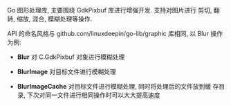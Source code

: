 Go 图形处理库, 主要围绕 GdkPixbuf 库进行增强开发. 支持对图片进行
剪切, 翻转, 缩放, 混合, 模糊处理等操作.

API 的命名风格与 github.com/linuxdeepin/go-lib/graphic 库相同, 以 Blur 操作为例:
- **Blur** 对 C.GdkPixbuf 对象进行模糊处理

- **BlurImage** 对目标文件进行模糊处理

- **BlurImageCache** 对目标文件进行模糊处理, 同时将处理后的文件放到缓
  存目录, 下次对同一文件进行相同操作时可以大大提高速度

